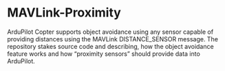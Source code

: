 # MAVLink-Proximity
ArduPilot Copter supports object avoidance using  any sensor capable of providing distances using the MAVLink DISTANCE_SENSOR message. The repository stakes source code and describing, how the object avoidance feature works and how “proximity sensors” should provide data into ArduPilot. 
